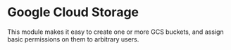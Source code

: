 # Google Cloud Storage

This module makes it easy to create one or more GCS buckets, and assign basic permissions on them to arbitrary users.